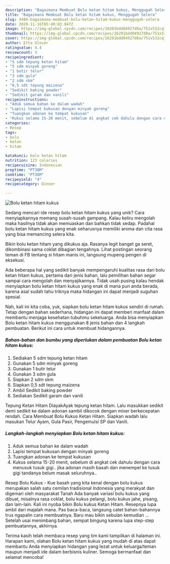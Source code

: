 ```yaml
---
description: "Bagaimana Membuat Bolu ketan hitam kukus, Menggugah Selera"
title: "Bagaimana Membuat Bolu ketan hitam kukus, Menggugah Selera"
slug: 4486-bagaimana-membuat-bolu-ketan-hitam-kukus-menggugah-selera
date: 2020-11-16T05:49:03.847Z
image: https://img-global.cpcdn.com/recipes/26201bdd04927d8a/751x532cq70/bolu-ketan-hitam-kukus-foto-resep-utama.jpg
thumbnail: https://img-global.cpcdn.com/recipes/26201bdd04927d8a/751x532cq70/bolu-ketan-hitam-kukus-foto-resep-utama.jpg
cover: https://img-global.cpcdn.com/recipes/26201bdd04927d8a/751x532cq70/bolu-ketan-hitam-kukus-foto-resep-utama.jpg
author: Etta Glover
ratingvalue: 4.4
reviewcount: 3
recipeingredient:
- "5 sdm tepung ketan hitam"
- "5 sdm minyak goreng"
- "1 butir telur"
- "3 sdm gula"
- "2 sdm skm"
- "0,5 sdt tepung maizena"
- "Sedikit baking powder"
- "Sedikit garam dan vanili"
recipeinstructions:
- "Aduk semua bahan ke dalam wadah"
- "Lapisi tempat kukusan dengan minyak goreng"
- "Tuangkan adonan ke tempat kukusan"
- "Kukus selama 15-20 menit, sebelum di angkat cek dahulu dengan cara menusuk tusuk gigi.. jika adonan masih basah dan menempel ke tusuk gigi tandanya belum masak seluruhnya.."
categories:
- Resep
tags:
- bolu
- ketan
- hitam

katakunci: bolu ketan hitam 
nutrition: 123 calories
recipecuisine: Indonesian
preptime: "PT38M"
cooktime: "PT36M"
recipeyield: "4"
recipecategory: Dinner

---
```



![Bolu ketan hitam kukus](https://img-global.cpcdn.com/recipes/26201bdd04927d8a/751x532cq70/bolu-ketan-hitam-kukus-foto-resep-utama.jpg)

Sedang mencari ide resep bolu ketan hitam kukus yang unik? Cara menyiapkannya memang susah-susah gampang. Kalau keliru mengolah maka hasilnya tidak akan memuaskan dan bahkan tidak sedap. Padahal bolu ketan hitam kukus yang enak seharusnya memiliki aroma dan cita rasa yang bisa memancing selera kita.

Bikin bolu ketan hitam yang dikukus aja. Rasanya legit banget ga seret, dikombinasi sama coklat dibagian tengahnya. Lihat postingan seorang teman di FB tentang si hitam manis ini, langsung mupeng pengen di eksekusi.

Ada beberapa hal yang sedikit banyak mempengaruhi kualitas rasa dari bolu ketan hitam kukus, pertama dari jenis bahan, lalu pemilihan bahan segar sampai cara mengolah dan menyajikannya. Tidak usah pusing kalau hendak menyiapkan bolu ketan hitam kukus yang enak di mana pun anda berada, karena asal sudah tahu triknya maka hidangan ini dapat menjadi suguhan spesial.


Nah, kali ini kita coba, yuk, siapkan bolu ketan hitam kukus sendiri di rumah. Tetap dengan bahan sederhana, hidangan ini dapat memberi manfaat dalam membantu menjaga kesehatan tubuhmu sekeluarga. Anda bisa menyiapkan Bolu ketan hitam kukus menggunakan 8 jenis bahan dan 4 langkah pembuatan. Berikut ini cara untuk membuat hidangannya.

<!--inarticleads1-->

##### Bahan-bahan dan bumbu yang diperlukan dalam pembuatan Bolu ketan hitam kukus:

1. Sediakan 5 sdm tepung ketan hitam
1. Gunakan 5 sdm minyak goreng
1. Gunakan 1 butir telur
1. Gunakan 3 sdm gula
1. Siapkan 2 sdm skm
1. Siapkan 0,5 sdt tepung maizena
1. Ambil Sedikit baking powder
1. Sediakan Sedikit garam dan vanili


Tepung Ketan Hitam DiayakAyak tepung ketan hitam. Lalu masukkan sedikit demi sedikit ke dalam adonan sambil dikocok dengan mixer berkecepatan rendah. Cara Membuat Bolu Kukus Ketan Hitam. Siapkan wadah lalu masukan Telur Ayam, Gula Pasir, Pengemulsi SP dan Vanili. 

<!--inarticleads2-->

##### Langkah-langkah menyiapkan Bolu ketan hitam kukus:

1. Aduk semua bahan ke dalam wadah
1. Lapisi tempat kukusan dengan minyak goreng
1. Tuangkan adonan ke tempat kukusan
1. Kukus selama 15-20 menit, sebelum di angkat cek dahulu dengan cara menusuk tusuk gigi.. jika adonan masih basah dan menempel ke tusuk gigi tandanya belum masak seluruhnya..


Resep Bolu Kukus - Kue basah yang kita kenal dengan bolu kukus merupakan salah satu cemilan tradisional Indonesia yang merakyat dan digemari oleh masyarakat Tanah Ada banyak variasi bolu kukus yang dibuat, misalnya rasa coklat, bolu kukus pelangi, bolu kukus jahe, pisang, dan lain-lain. Kali ini nyoba bikin Bolu kukus Ketan Hitam. Resepnya lupa ambil dari majalah mana. Pas baca-baca, langsung catet bahan-bahannya trus ngapalin cara membuatnya. Baru mau bikin sebulan kemudian … Setelah usai menimbang bahan, sempat bingung karena lupa step-step pembuatannya, akhirnya. 

Terima kasih telah membaca resep yang tim kami tampilkan di halaman ini. Harapan kami, olahan Bolu ketan hitam kukus yang mudah di atas dapat membantu Anda menyiapkan hidangan yang lezat untuk keluarga/teman maupun menjadi ide dalam berbisnis kuliner. Semoga bermanfaat dan selamat mencoba!
